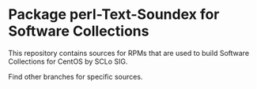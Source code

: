 # Package perl-Text-Soundex for Software Collections

This repository contains sources for RPMs that are used
to build Software Collections for CentOS by SCLo SIG.

Find other branches for specific sources.
